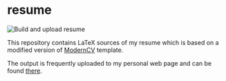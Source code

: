 # resume

![Build and upload resume](https://github.com/kirillbobyrev/resume/workflows/Build%20and%20upload%20resume/badge.svg)

This repository contains LaTeX sources of my resume which is based on a modified
version of [ModernCV](https://github.com/xdanaux/moderncv) template.

The output is frequently uploaded to my personal web page and can be found
[there](https://kirillbobyrev.github.io/resources/Resume-Kirill-Bobyrev.pdf).
